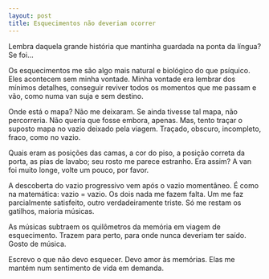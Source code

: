 ```yaml
---
layout: post
title: Esquecimentos não deveriam ocorrer
---
```


Lembra daquela grande história que mantinha guardada na ponta da língua? Se foi…

Os esquecimentos me são algo mais natural e biológico do que psíquico. Eles acontecem sem minha vontade. Minha vontade era lembrar dos mínimos detalhes, conseguir reviver todos os momentos que me passam e vão, como numa van suja e sem destino.

Onde está o mapa? Não me deixaram. Se ainda tivesse tal mapa, não percorreria. Não queria que fosse embora, apenas. Mas, tento traçar o suposto mapa no vazio deixado pela viagem. Traçado, obscuro, incompleto, fraco, como no vazio.

Quais eram as posições das camas, a cor do piso, a posição correta da porta, as pias de lavabo; seu rosto me parece estranho. Era assim? A van foi muito longe, volte um pouco, por favor.

A descoberta do vazio progressivo vem após o vazio momentâneo. É como na matemática: vazio = vazio. Os dois nada me fazem falta. Um me faz parcialmente satisfeito, outro verdadeiramente triste. Só me restam os gatilhos, maioria músicas.

As músicas subtraem os quilômetros da memória em viagem de esquecimento. Trazem para perto, para onde nunca deveriam ter saído. Gosto de música.

Escrevo o que não devo esquecer. Devo amor às memórias. Elas me mantém num sentimento de vida em demanda.
